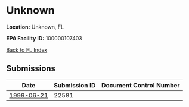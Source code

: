 # Unknown

**Location:** Unknown, FL

**EPA Facility ID:** 100000107403

[Back to FL Index](../../index.md)

## Submissions

| Date | Submission ID | Document Control Number |
|------|--------------|-------------------------|
| [1999-06-21](submissions/22581.md) | 22581 |  |

